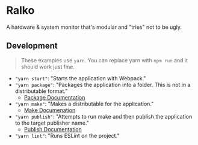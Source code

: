 # Ralko
A hardware &amp; system monitor that's modular and "tries" not to be ugly.

## Development
  > These examples use `yarn`. You can replace yarn with `npm run` and it should work just fine.

  - `"yarn start"`: "Starts the application with Webpack."
  - `"yarn package"`: "Packages the application into a folder. This is not in a distributable format."
    - [Package Documentation](https://www.electronforge.io/cli#package)
  - `"yarn make"`: "Makes a distributable for the application."
    - [Make Documenation](https://www.electronforge.io/cli#make)
  - `"yarn publish"`: "Attempts to run make and then publish the application to the target publisher name."
    - [Publish Documentation](https://www.electronforge.io/cli#publish)
  - `"yarn lint"`: "Runs ESLint on the project."
